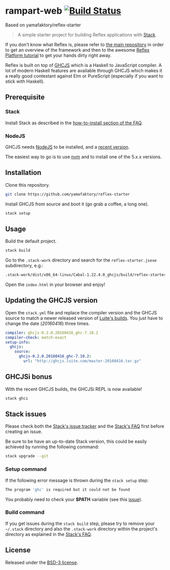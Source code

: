 # rampart-web [![Build Status](https://travis-ci.org/maxdaten/rampart-web.svg?branch=master)](https://travis-ci.org/maxdaten/rampart-web)

Based on yamafaktory/reflex-starter

> A simple starter project for building Reflex applications with [Stack](https://github.com/commercialhaskell/stack).

If you don't know what Reflex is, please refer to [the main repository](https://github.com/reflex-frp/reflex) in order to get an overview of the framework and then to the awesome [Reflex Platform tutorial](https://github.com/reflex-frp/reflex-platform) to get your hands dirty right away.

Reflex is built on top of [GHCJS](https://github.com/ghcjs/ghcjs) which is a Haskell to JavaScript compiler. A lot of modern Haskell features are available through GHCJS which makes it a really good contestant against Elm or PureScript (especially if you want to stick with Haskell).

## Prerequisite

### Stack

Install Stack as described in the [how-to-install section of the FAQ](http://docs.haskellstack.org/en/stable/README/#how-to-install).

### NodeJS

GHCJS needs [NodeJS](https://nodejs.org) to be installed, and a [recent version](https://github.com/commercialhaskell/stack/issues/1496).

The easiest way to go is to use [nvm](https://github.com/creationix/nvm) and to install one of the 5.x.x versions.

## Installation

Clone this repository.

```bash
git clone https://github.com/yamafaktory/reflex-starter
```

Install GHCJS from source and boot it (go grab a coffee, a long one).

```bash
stack setup
```

## Usage

Build the default project.

```bash
stack build
```
Go to the `.stack-work` directory and search for the `reflex-starter.jsexe` subdirectory, e.g.:

```bash
.stack-work/dist/x86_64-linux/Cabal-1.22.4.0_ghcjs/build/reflex-starter/reflex-starter.jsexe/index.html
```
Open the `index.html` in your browser and enjoy!

## Updating the GHCJS version

Open the `stack.yml` file and replace the compiler version and the GHCJS source to match a newer released version of [Luite's builds](http://ghcjs.luite.com/). You just have to change the date (*20160416*) three times.

```yaml
compiler: ghcjs-0.2.0.20160416_ghc-7.10.2
compiler-check: match-exact
setup-info:
  ghcjs:
    source:
      ghcjs-0.2.0.20160416_ghc-7.10.2:
        url: "http://ghcjs.luite.com/master-20160416.tar.gz"
```

## GHCJSi bonus

With the recent GHCJS builds, the GHCJSi REPL is now available!

```bash
stack ghci
```

## Stack issues

Please check both the [Stack's issue tracker](https://github.com/commercialhaskell/stack/issues) and the [Stack's FAQ](https://github.com/commercialhaskell/stack/blob/master/doc/faq.md) first before creating an issue.

Be sure to be have an up-to-date Stack version, this could be easily achieved by running the following command:

```bash
stack upgrade --git
```

### Setup command

If the following error message is thrown during the `stack setup` step:

```bash
The program 'ghc' is required but it could not be found
```

You probably need to check your **$PATH** variable (see this [issue](https://github.com/yamafaktory/reflex-starter/issues/2)).

### Build command

If you get issues during the `stack build` step, please try to remove your `~/.stack` directory and also the `.stack-work` directory within the project's directory as explained in the [Stack's FAQ](https://github.com/commercialhaskell/stack/blob/master/doc/faq.md#how-do-i-reset--remove-stack-such-as-to-to-do-a-completely-fresh-build).

## License

Released under the [BSD-3 license](https://opensource.org/licenses/BSD-3-Clause).
